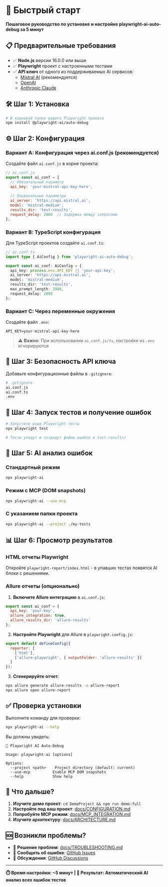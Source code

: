 # 🚀 Быстрый старт

**Пошаговое руководство по установке и настройке playwright-ai-auto-debug за 5 минут**

## 📋 Предварительные требования

- ✅ **Node.js** версии 16.0.0 или выше
- ✅ **Playwright** проект с настроенными тестами
- ✅ **API ключ** от одного из поддерживаемых AI сервисов:
  - [Mistral AI](https://console.mistral.ai/) (рекомендуется)
  - [OpenAI](https://platform.openai.com/)
  - [Anthropic Claude](https://console.anthropic.com/)

## 🛠️ Шаг 1: Установка

```bash
# В корневой папке вашего Playwright проекта
npm install @playwright-ai/auto-debug
```

## ⚙️ Шаг 2: Конфигурация

### Вариант A: Конфигурация через ai.conf.js (рекомендуется)

Создайте файл `ai.conf.js` в корне проекта:

```javascript
// ai.conf.js
export const ai_conf = {
  // Обязательный параметр
  api_key: 'your-mistral-api-key-here',
  
  // Опциональные параметры
  ai_server: 'https://api.mistral.ai',
  model: 'mistral-medium',
  results_dir: 'test-results',
  request_delay: 2000  // Задержка между запросами
};
```

### Вариант B: TypeScript конфигурация

Для TypeScript проектов создайте `ai.conf.ts`:

```typescript
// ai.conf.ts
import type { AiConfig } from 'playwright-ai-auto-debug';

export const ai_conf: AiConfig = {
  api_key: process.env.API_KEY || 'your-api-key',
  ai_server: 'https://api.mistral.ai',
  model: 'mistral-medium',
  results_dir: 'test-results',
  max_prompt_length: 2000,
  request_delay: 2000
};
```

### Вариант C: Через переменные окружения

Создайте файл `.env`:

```env
API_KEY=your-mistral-api-key-here
```

> ⚠️ **Важно**: При использовании `ai.conf.js/ts`, настройки из `.env` игнорируются

## 🔐 Шаг 3: Безопасность API ключа

Добавьте конфигурационные файлы в `.gitignore`:

```bash
# .gitignore
ai.conf.js
ai.conf.ts
.env
```

## 🧪 Шаг 4: Запуск тестов и получение ошибок

```bash
# Запустите ваши Playwright тесты
npx playwright test

# Тесты упадут и создадут файлы ошибок в test-results/
```

## 🤖 Шаг 5: AI анализ ошибок

### Стандартный режим
```bash
npx playwright-ai
```

### Режим с MCP (DOM snapshots)
```bash
npx playwright-ai --use-mcp
```

### С указанием папки проекта
```bash
npx playwright-ai --project ./my-tests
```

## 📊 Шаг 6: Просмотр результатов

### HTML отчеты Playwright
Откройте `playwright-report/index.html` - в упавших тестах появятся AI блоки с решениями.

### Allure отчеты (опционально)

1. **Включите Allure интеграцию** в `ai.conf.js`:
```javascript
export const ai_conf = {
  api_key: 'your-key',
  allure_integration: true,
  allure_results_dir: 'allure-results'
};
```

2. **Настройте Playwright** для Allure в `playwright.config.js`:
```javascript
export default defineConfig({
  reporter: [
    ['html'],
    ['allure-playwright', { outputFolder: 'allure-results' }]
  ]
});
```

3. **Сгенерируйте отчет**:
```bash
npx allure generate allure-results -o allure-report
npx allure open allure-report
```

## ✅ Проверка установки

Выполните команду для проверки:

```bash
npx playwright-ai --help
```

Вы должны увидеть:
```
🤖 Playwright AI Auto-Debug

Usage: playwright-ai [options]

Options:
  --project <path>    Project directory (default: current)
  --use-mcp          Enable MCP DOM snapshots
  --help             Show help
```

## 🎯 Что дальше?

1. **Изучите демо проект**: `cd DemoProject && npm run demo:full`
2. **Настройте под ваш проект**: [docs/CONFIGURATION.md](./CONFIGURATION.md)
3. **Попробуйте MCP режим**: [docs/MCP_INTEGRATION.md](./MCP_INTEGRATION.md)
4. **Изучите архитектуру**: [docs/ARCHITECTURE.md](./ARCHITECTURE.md)

## 🆘 Возникли проблемы?

- 📖 **Решение проблем**: [docs/TROUBLESHOOTING.md](./TROUBLESHOOTING.md)
- 🐛 **Сообщить об ошибке**: [GitHub Issues](https://github.com/lunin-vadim/playwright-ai-auto-debug/issues)
- 💬 **Обсуждения**: [GitHub Discussions](https://github.com/lunin-vadim/playwright-ai-auto-debug/discussions)

---

**⏱️ Время настройки: ~5 минут | 🎯 Результат: Автоматический AI анализ всех ошибок тестов**
